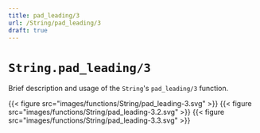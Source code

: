 ```yaml
---
title: pad_leading/3
url: /String/pad_leading/3
draft: true
---
```


# `String.pad_leading/3`
Brief description and usage of the `String`'s `pad_leading/3` function.

{{< figure src="images/functions/String/pad_leading-3.svg" >}}
{{< figure src="images/functions/String/pad_leading-3.2.svg" >}}
{{< figure src="images/functions/String/pad_leading-3.3.svg" >}}

